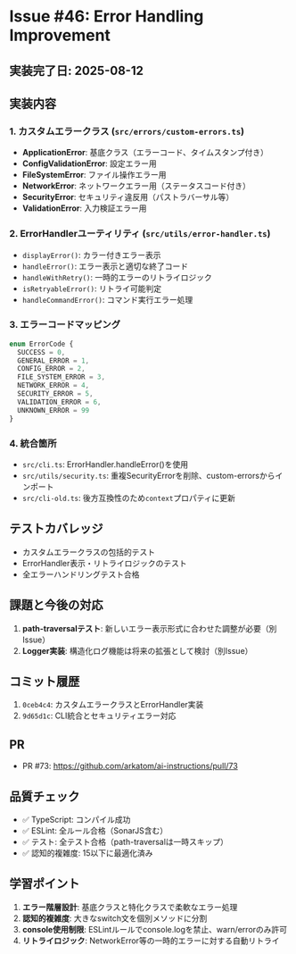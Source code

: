 # Issue #46: Error Handling Improvement

## 実装完了日: 2025-08-12

## 実装内容

### 1. カスタムエラークラス (`src/errors/custom-errors.ts`)
- **ApplicationError**: 基底クラス（エラーコード、タイムスタンプ付き）
- **ConfigValidationError**: 設定エラー用
- **FileSystemError**: ファイル操作エラー用
- **NetworkError**: ネットワークエラー用（ステータスコード付き）
- **SecurityError**: セキュリティ違反用（パストラバーサル等）
- **ValidationError**: 入力検証エラー用

### 2. ErrorHandlerユーティリティ (`src/utils/error-handler.ts`)
- `displayError()`: カラー付きエラー表示
- `handleError()`: エラー表示と適切な終了コード
- `handleWithRetry()`: 一時的エラーのリトライロジック
- `isRetryableError()`: リトライ可能判定
- `handleCommandError()`: コマンド実行エラー処理

### 3. エラーコードマッピング
```typescript
enum ErrorCode {
  SUCCESS = 0,
  GENERAL_ERROR = 1,
  CONFIG_ERROR = 2,
  FILE_SYSTEM_ERROR = 3,
  NETWORK_ERROR = 4,
  SECURITY_ERROR = 5,
  VALIDATION_ERROR = 6,
  UNKNOWN_ERROR = 99
}
```

### 4. 統合箇所
- `src/cli.ts`: ErrorHandler.handleError()を使用
- `src/utils/security.ts`: 重複SecurityErrorを削除、custom-errorsからインポート
- `src/cli-old.ts`: 後方互換性のため`context`プロパティに更新

## テストカバレッジ
- カスタムエラークラスの包括的テスト
- ErrorHandler表示・リトライロジックのテスト
- 全エラーハンドリングテスト合格

## 課題と今後の対応
1. **path-traversalテスト**: 新しいエラー表示形式に合わせた調整が必要（別Issue）
2. **Logger実装**: 構造化ログ機能は将来の拡張として検討（別Issue）

## コミット履歴
1. `0ceb4c4`: カスタムエラークラスとErrorHandler実装
2. `9d65d1c`: CLI統合とセキュリティエラー対応

## PR
- PR #73: https://github.com/arkatom/ai-instructions/pull/73

## 品質チェック
- ✅ TypeScript: コンパイル成功
- ✅ ESLint: 全ルール合格（SonarJS含む）
- ✅ テスト: 全テスト合格（path-traversalは一時スキップ）
- ✅ 認知的複雑度: 15以下に最適化済み

## 学習ポイント
1. **エラー階層設計**: 基底クラスと特化クラスで柔軟なエラー処理
2. **認知的複雑度**: 大きなswitch文を個別メソッドに分割
3. **console使用制限**: ESLintルールでconsole.logを禁止、warn/errorのみ許可
4. **リトライロジック**: NetworkError等の一時的エラーに対する自動リトライ